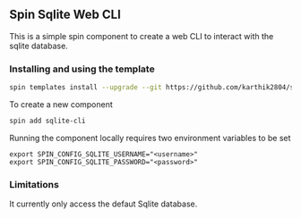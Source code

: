 ## Spin Sqlite Web CLI

This is a simple spin component to create a web CLI to interact with the sqlite database.

### Installing and using the template

```bash
spin templates install --upgrade --git https://github.com/karthik2804/spin-sqlite-web-cli/
```

To create a new component
```bash
spin add sqlite-cli
```
Running the component locally requires two environment variables to be set

```
export SPIN_CONFIG_SQLITE_USERNAME="<username>"
export SPIN_CONFIG_SQLITE_PASSWORD="<password>"
```

### Limitations

It currently only access the defaut Sqlite database.